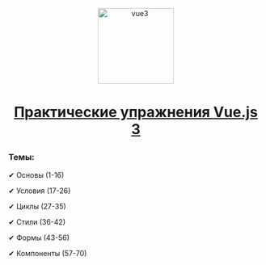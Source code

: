 <p align="center"> 
<img src="https://cdn.icon-icons.com/icons2/2107/PNG/512/file_type_vue_icon_130078.png" alt="vue3"  height= "150px"> 

<h1 align="center">

[Практические упражнения Vue.js 3](https://code.mu/ru/javascript/framework/vue/book/prime/)
  
</h1>

</p> 

### Темы: 

<p>✔ Основы (1-16)</p> 
<p>✔ Условия (17-26)</p> 
<p>✔ Циклы (27-35)</p> 
<p>✔ Стили (36-42)</p> 
<p>✔ Формы (43-56)</p> 
<p>✔ Компоненты (57-70)</p> 


